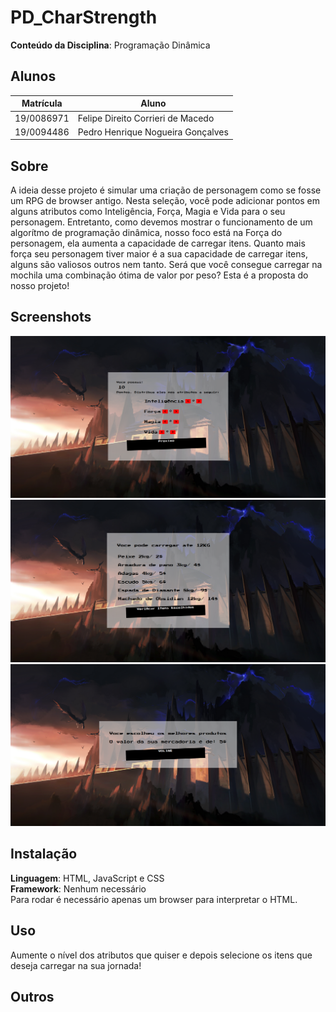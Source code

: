 # PD_CharStrength

**Conteúdo da Disciplina**: Programação Dinâmica<br>

## Alunos
|Matrícula | Aluno |
| -- | -- |
| 19/0086971  |  Felipe Direito Corrieri de Macedo |
| 19/0094486  |  Pedro Henrique Nogueira Gonçalves |

## Sobre

A ideia desse projeto é simular uma criação de personagem como se fosse um RPG de browser antigo. Nesta seleção, você pode adicionar pontos em alguns atributos como Inteligência, Força, Magia e Vida para o seu personagem. Entretanto, como devemos mostrar o funcionamento de um algorítmo de programação dinâmica, nosso foco está na Força do personagem, ela aumenta a capacidade de carregar itens. Quanto mais força seu personagem tiver maior é a sua capacidade de carregar itens, alguns são valiosos outros nem tanto. Será que você consegue carregar na mochila uma combinação ótima de valor por peso? Esta é a proposta do nosso projeto!

## Screenshots

![alt text](https://github.com/projeto-de-algoritmos/PD_CharStrength/blob/main/app/assets/cap1.png?raw=true)
![alt text](https://github.com/projeto-de-algoritmos/PD_CharStrength/blob/main/app/assets/cap2.png?raw=true)
![alt text](https://github.com/projeto-de-algoritmos/PD_CharStrength/blob/main/app/assets/cap3.png?raw=true)


## Instalação
**Linguagem**: HTML, JavaScript e CSS<br>
**Framework**: Nenhum necessário<br>
Para rodar é necessário apenas um browser para interpretar o HTML.

## Uso
Aumente o nível dos atributos que quiser e depois selecione os itens que deseja carregar na sua jornada!

## Outros

